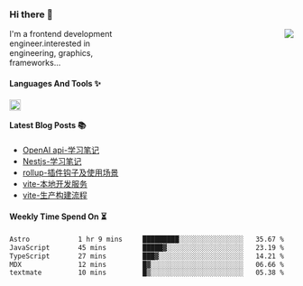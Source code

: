 <!--
**zhaohuanyuu/zhaohuanyuu** is a ✨ _special_ ✨ repository because its `README.md` (this file) appears on your GitHub profile.
-->

### Hi there 👋

<picture>
  <source media="(prefers-color-scheme: dark)" srcset="https://github-readme-stats.vercel.app/api?username=zhaohuanyuu&count_private=true&show_icons=true&theme=city_lights&hide_title=true">
  <img align="right" src="https://github-readme-stats.vercel.app/api?username=zhaohuanyuu&count_private=true&show_icons=true&hide_title=true">
</picture>

<p align="left" style="width:40%">I'm a frontend development engineer.interested in engineering, graphics, frameworks...</p>

#### Languages And Tools ✨

<img align="left" height="20" src="https://skillicons.dev/icons?i=js,ts,nodejs,rust,react,vue,svelte,gatsby,graphql,nestjs" />

</br>

#### Latest Blog Posts 📚
<!-- BLOG-POST-LIST:START -->
- [OpenAI api-学习笔记](https://auu.zone/post/openai-note)
- [Nestjs-学习笔记](https://auu.zone/post/nest-basic)
- [rollup-插件钩子及使用场景](https://auu.zone/post/rollup-plugin)
- [vite-本地开发服务](https://auu.zone/post/vite-server)
- [vite-生产构建流程](https://auu.zone/post/vite-build)
<!-- BLOG-POST-LIST:END -->

#### Weekly Time Spend On ⏳
<!--START_SECTION:waka-->

```txt
Astro            1 hr 9 mins     █████████░░░░░░░░░░░░░░░░   35.67 %
JavaScript       45 mins         █████▓░░░░░░░░░░░░░░░░░░░   23.19 %
TypeScript       27 mins         ███▓░░░░░░░░░░░░░░░░░░░░░   14.21 %
MDX              12 mins         █▓░░░░░░░░░░░░░░░░░░░░░░░   06.66 %
textmate         10 mins         █▒░░░░░░░░░░░░░░░░░░░░░░░   05.38 %
```

<!--END_SECTION:waka-->
